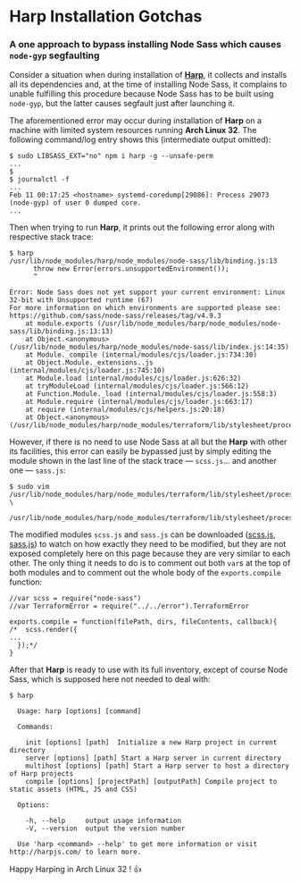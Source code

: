 # Harp Installation Gotchas

### A one approach to bypass installing Node Sass which causes `node-gyp` segfaulting

Consider a situation when during installation of **[Harp](http://harpjs.com "Harp, the static web server with built-in preprocessing")**, it collects and installs all its dependencies and, at the time of installing Node Sass, it complains to unable fulfilling this procedure because Node Sass has to be built using `node-gyp`, but the latter causes segfault just after launching it.

The aforementioned error may occur during installation of **Harp** on a machine with limited system resources running **Arch Linux 32**. The following command/log entry shows this (intermediate output omitted):

```
$ sudo LIBSASS_EXT="no" npm i harp -g --unsafe-perm
...
$
$ journalctl -f
...
Feb 11 00:17:25 <hostname> systemd-coredump[29086]: Process 29073 (node-gyp) of user 0 dumped core.
...
```

Then when trying to run **Harp**, it prints out the following error along with respective stack trace:

```
$ harp
/usr/lib/node_modules/harp/node_modules/node-sass/lib/binding.js:13
      throw new Error(errors.unsupportedEnvironment());
      ^

Error: Node Sass does not yet support your current environment: Linux 32-bit with Unsupported runtime (67)
For more information on which environments are supported please see:
https://github.com/sass/node-sass/releases/tag/v4.9.3
    at module.exports (/usr/lib/node_modules/harp/node_modules/node-sass/lib/binding.js:13:13)
    at Object.<anonymous> (/usr/lib/node_modules/harp/node_modules/node-sass/lib/index.js:14:35)
    at Module._compile (internal/modules/cjs/loader.js:734:30)
    at Object.Module._extensions..js (internal/modules/cjs/loader.js:745:10)
    at Module.load (internal/modules/cjs/loader.js:626:32)
    at tryModuleLoad (internal/modules/cjs/loader.js:566:12)
    at Function.Module._load (internal/modules/cjs/loader.js:558:3)
    at Module.require (internal/modules/cjs/loader.js:663:17)
    at require (internal/modules/cjs/helpers.js:20:18)
    at Object.<anonymous> (/usr/lib/node_modules/harp/node_modules/terraform/lib/stylesheet/processors/scss.js:1:74)
```

However, if there is no need to use Node Sass at all but the **Harp** with other its facilities, this error can easily be bypassed just by simply editing the module shown in the last line of the stack trace &mdash; `scss.js`... and another one &mdash; `sass.js`:

```
$ sudo vim /usr/lib/node_modules/harp/node_modules/terraform/lib/stylesheet/processors/scss.js \
           /usr/lib/node_modules/harp/node_modules/terraform/lib/stylesheet/processors/sass.js
```

The modified modules `scss.js` and `sass.js` can be downloaded ([scss.js](/data/docs/harp-inst/scss.js), [sass.js](/data/docs/harp-inst/sass.js)) to watch on how exactly they need to be modified, but they are not exposed completely here on this page because they are very similar to each other. The only thing it needs to do is to comment out both `var`s at the top of both modules and to comment out the whole body of the `exports.compile` function:

```
//var scss = require("node-sass")
//var TerraformError = require("../../error").TerraformError

exports.compile = function(filePath, dirs, fileContents, callback){
/*  scss.render({
...
  });*/
}
```

After that **Harp** is ready to use with its full inventory, except of course Node Sass, which is supposed here not needed to deal with:

```
$ harp

  Usage: harp [options] [command]

  Commands:

    init [options] [path]  Initialize a new Harp project in current directory
    server [options] [path] Start a Harp server in current directory
    multihost [options] [path] Start a Harp server to host a directory of Harp projects
    compile [options] [projectPath] [outputPath] Compile project to static assets (HTML, JS and CSS)

  Options:

    -h, --help     output usage information
    -V, --version  output the version number

  Use 'harp <command> --help' to get more information or visit http://harpjs.com/ to learn more.
```

Happy Harping in Arch Linux 32 ! :+1:
